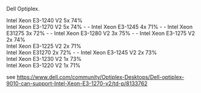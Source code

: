 Dell Optiplex.



 
 	 	 	 	 
Intel Xeon E3-1240 V2	5x	74%	 	 
Intel Xeon E3-1270 V2	5x	74%	-	-
Intel Xeon E3-1245	4x	71%	-	-
Intel Xeon E31275	3x	72%	-	-
Intel Xeon E3-1280 V2	3x	75%	-	-
Intel Xeon E3-1275 V2	2x	74%	 	 
Intel Xeon E3-1225 V2	2x	71%	 	 
Intel Xeon E31270	2x	72%	-	-
Intel Xeon E3-1245 V2	2x	73%	 	 
Intel Xeon E3-1230 V2	1x	73%	 	 
Intel Xeon E3-1220 V2	1x	71%	 	 


see https://www.dell.com/community/Optiplex-Desktops/Dell-optiplex-9010-can-support-Intel-Xeon-E3-1270-v2/td-p/8133762

